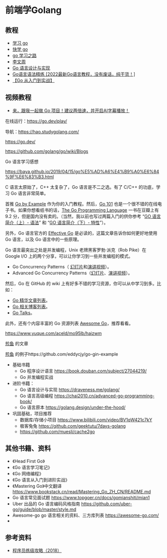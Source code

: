 # 前端学Golang



## 教程

-   [学习 go](http://www.topgoer.com/)
-   [快学 go](https://zhuanlan.zhihu.com/quickgo)
-   [go 学习之路](https://github.com/yangwenmai/learning-golang)
-   [李文周](https://github.com/yangwenmai/learning-golang)
-   [Go 语言设计与实现](https://draveness.me/golang/#/)
-   [Go语言语法精练 [2022最新Go语言教程，没有废话，纯干货！]](https://www.bilibili.com/video/BV1Ca411L72p/?vd_source=55c655c3b4aed7bb7a250da7eea13eb8)
-   [【Go 从入门到实战】](https://github.com/xinliangnote/Go/tree/master)

## 视频教程

- [来，跟我一起做 Go 项目！建议两倍速，并开启AI字幕播放！](https://www.bilibili.com/video/BV1mu411R7qw)



在线运行：https://go.dev/play/

导航：https://hao.studygolang.com/



https://go.dev/

https://github.com/golang/go/wiki/Blogs



Go 语言学习感想

https://baya.github.io/2019/04/15/go%E5%AD%A6%E4%B9%A0%E6%84%9F%E6%83%B3.html







C 语言太原始了，C++ 太复杂了，Go 语言是不二之选。有了 C/C++ 的功底，学习 Go 语言非常简单。

首推 [Go by Example](https://gobyexample.com/) 作为你的入门教程。然后，[Go 101](https://go101.org/article/101.html) 也是一个很不错的在线电子书。如果你想看纸书的话，[The Go Programming Language](https://book.douban.com/subject/26337545/) 一书在豆瓣上有 9.2 分，但是国内没有卖的。（当然，我以前也写过两篇入门的供你参考 “[GO 语言简介（上）- 语法](https://coolshell.cn/articles/8460.html)” 和 “[GO 语言简介（下）- 特性](https://coolshell.cn/articles/8489.html)”）。

另外，Go 语言官方的 [Effective Go](https://golang.org/doc/effective_go.html) 是必读的，这篇文章告诉你如何更好地使用 Go 语言，以及 Go 语言中的一些原理。

Go 语言最突出之处是并发编程，Unix 老牌黑客罗勃·派克（Rob Pike）在 Google I/O 上的两个分享，可以让你学习到一些并发编程的模式。

- Go Concurrency Patterns（ [幻灯片](https://talks.golang.org/2012/concurrency.slide)和[演讲视频](https://www.youtube.com/watch?v=f6kdp27TYZs)）。
- Advanced Go Concurrency Patterns（[幻灯片](https://talks.golang.org/2013/advconc.slide)、[演讲视频](https://youtu.be/QDDwwePbDtw)）。

然后，Go 在 GitHub 的 wiki 上有好多不错的学习资源，你可以从中学习到多。比如：

- [Go 精华文章列表](https://github.com/golang/go/wiki/Articles)。
- [Go 相关博客列表](https://github.com/golang/go/wiki/Blogs)。
- [Go Talks](https://github.com/golang/go/wiki/GoTalks)。

此外，还有个内容丰富的 Go 资源列表 [Awesome Go](https://github.com/avelino/awesome-go)，推荐看看。



https://www.yuque.com/aceld/mo95lb/haizwm



[煎鱼](https://eddycjy.com/) 的文章

[煎鱼](https://eddycjy.com/) 的例子https://github.com/eddycjy/go-gin-example





- 基础书籍
  - Go 程序设计语言 https://book.douban.com/subject/27044219/
  - Go 并发编程实战
- 进阶书籍：
  - Go 语言设计与实现 https://draveness.me/golang/
  - Go 语言高级编程 https://chai2010.cn/advanced-go-programming-book/
  - Go 语言原本 https://golang.design/under-the-hood/
- 巩固基础，项目推荐
  - 数据库/存储小项目 https://www.bilibili.com/video/BV1qW421c7kY
  - 极客兔兔 https://github.com/geektutu/7days-golang
  - https://github.com/muesli/cache2go



## 其他书籍、资料

- 《Head First Go》
- 《Go 语言学习笔记》
- 《Go 网络编程》
- 《Go 语言从入门到进阶实战》
- 《Mastering Go》中文翻译 https://www.bookstack.cn/read/Mastering_Go_ZH_CN/README.md
- Go 语言常见面试题 https://www.topgoer.cn/docs/gomianshiti/mian1
- Uber 出品的 Go 语言编码风格指南 https://github.com/uber-go/guide/blob/master/style.md
- Awesome-go go 语言相关的资料、三方库列表 https://awesome-go.com/
- 

## 参考资料

- [程序员练级攻略（2018）](https://time.geekbang.org/column/intro/100002201)
